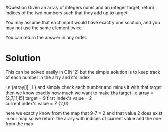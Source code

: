 #Question 
Given an array of integers nums and an integer target, return indices of the two numbers such that they add up to target.

You may assume that each input would have exactly one solution, and you may not use the same element twice.

You can return the answer in any order.



# Solution
This can be solved easily in O(N^2) but the simple solution is to keep track of each number in the arry
and it's index 

i.e  {array[i] , i } and simply check each number and minus it with that target 
then we know exactly how much we want to make tha target 
i.e 
array = [2,7,11,15]
target = 9 
first index's value = 2             
current index's value = 7            {2,0} 

here we exactly know from the map that 9-7 = 2 and that value 2 does exist in our map so we return the arary with indices of current value and the one from the map

